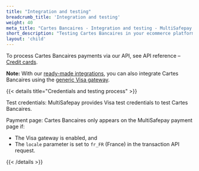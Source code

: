 ```yaml
---
title: "Integration and testing"
breadcrumb_title: 'Integration and testing'
weight: 40
meta_title: "Cartes Bancaires - Integration and testing - MultiSafepay Docs"
short_description: "Testing Cartes Bancaires in your ecommerce platform"
layout: 'child'
---
```


To process Cartes Bancaires payments via our API, see API reference – [Credit cards](/api/#credit-cards).

**Note:** With our [ready-made integrations](/ecommerce-platforms/), you can also integrate Cartes Bancaires using the [generic Visa gateway](/developer/general/generic-gateways/).

{{< details title="Credentials and testing process" >}}

Test credentials: MultiSafepay provides Visa test credentials to test Cartes Bancaires.

Payment page: Cartes Bancaires only appears on the MultiSafepay payment page if:

- The Visa gateway is enabled, and
- The `locale` parameter is set to `fr_FR` (France) in the transaction API request.

{{< /details >}}